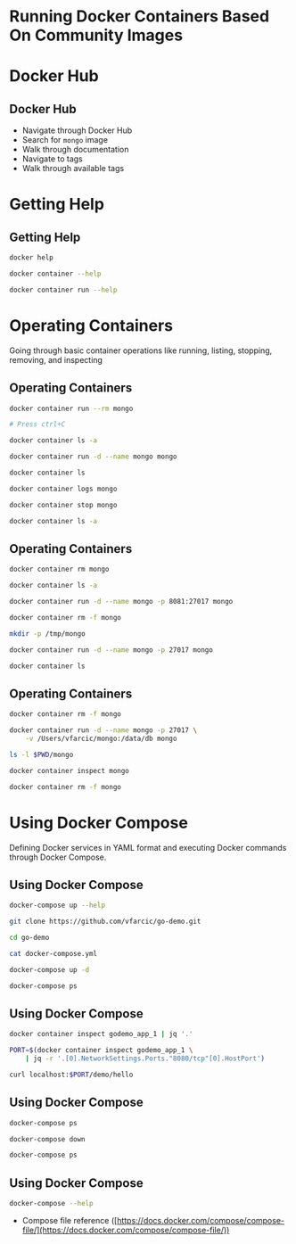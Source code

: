# Running Docker Containers Based On Community Images


# Docker Hub


## Docker Hub

* Navigate through Docker Hub
* Search for `mongo` image
* Walk through documentation
* Navigate to tags
* Walk through available tags


# Getting Help


## Getting Help

```bash
docker help

docker container --help

docker container run --help
```


# Operating Containers

Going through basic container operations like running, listing, stopping, removing, and inspecting


## Operating Containers

```bash
docker container run --rm mongo

# Press ctrl+C

docker container ls -a

docker container run -d --name mongo mongo

docker container ls

docker container logs mongo

docker container stop mongo

docker container ls -a
```


## Operating Containers

```bash
docker container rm mongo

docker container ls -a

docker container run -d --name mongo -p 8081:27017 mongo

docker container rm -f mongo

mkdir -p /tmp/mongo

docker container run -d --name mongo -p 27017 mongo

docker container ls
```


## Operating Containers

```bash
docker container rm -f mongo

docker container run -d --name mongo -p 27017 \
    -v /Users/vfarcic/mongo:/data/db mongo

ls -l $PWD/mongo

docker container inspect mongo

docker container rm -f mongo
```


















# Using Docker Compose

Defining Docker services in YAML format and executing Docker commands through Docker Compose.


## Using Docker Compose

```bash
docker-compose up --help

git clone https://github.com/vfarcic/go-demo.git

cd go-demo

cat docker-compose.yml

docker-compose up -d

docker-compose ps
```


## Using Docker Compose

```bash
docker container inspect godemo_app_1 | jq '.'

PORT=$(docker container inspect godemo_app_1 \
    | jq -r '.[0].NetworkSettings.Ports."8080/tcp"[0].HostPort')

curl localhost:$PORT/demo/hello
```


## Using Docker Compose

```bash
docker-compose ps

docker-compose down

docker-compose ps
```


## Using Docker Compose

```bash
docker-compose --help
```

* Compose file reference ([https://docs.docker.com/compose/compose-file/](https://docs.docker.com/compose/compose-file/))
